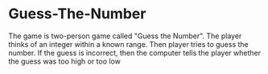 # Guess-The-Number
The game is two-person game called "Guess the Number". The player thinks of an integer within a known range. Then player tries to guess the number. If the guess is incorrect, then the computer tells the player whether the guess was too high or too low
